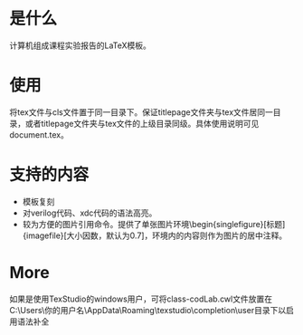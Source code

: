 # 是什么
计算机组成课程实验报告的LaTeX模板。
# 使用
将tex文件与cls文件置于同一目录下。保证titlepage文件夹与tex文件居同一目录，或者titlepage文件夹与tex文件的上级目录同级。具体使用说明可见document.tex。
# 支持的内容
* 模板复刻
* 对verilog代码、xdc代码的语法高亮。
* 较为方便的图片引用命令。提供了单张图片环境\begin{singlefigure}[标题]{imagefile}[大小因数，默认为0.7]，环境内的内容则作为图片的居中注释。
# More
如果是使用TexStudio的windows用户，可将class-codLab.cwl文件放置在C:\Users\你的用户名\AppData\Roaming\texstudio\completion\user目录下以启用语法补全
